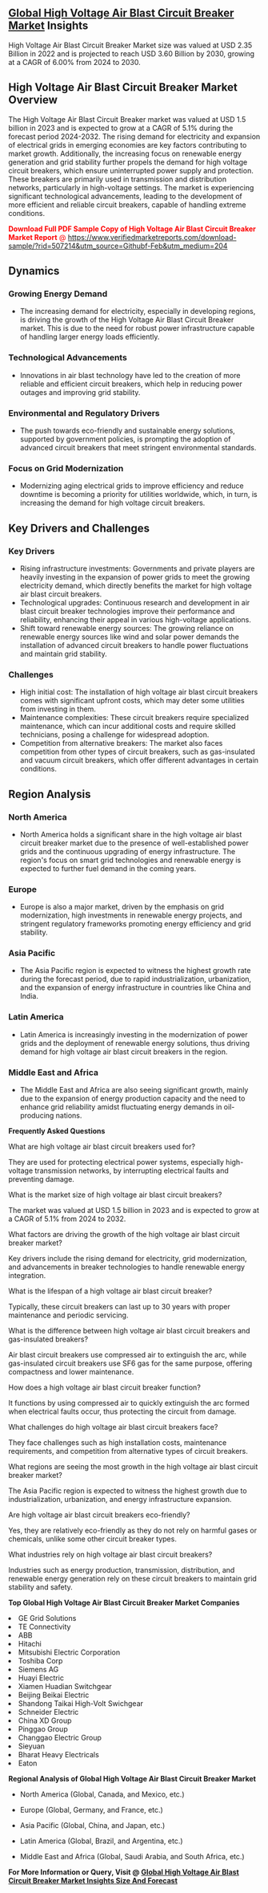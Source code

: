 <h2><a href="https://www.verifiedmarketreports.com/download-sample/?rid=507214&amp;utm_source=Githubf&amp;utm_medium=204" target="_blank">Global High Voltage Air Blast Circuit Breaker Market</a> Insights</h2><p>High Voltage Air Blast Circuit Breaker Market size was valued at USD 2.35 Billion in 2022 and is projected to reach USD 3.60 Billion by 2030, growing at a CAGR of 6.00% from 2024 to 2030.</p><p><h2>High Voltage Air Blast Circuit Breaker Market Overview</h2> <p>The High Voltage Air Blast Circuit Breaker market was valued at USD 1.5 billion in 2023 and is expected to grow at a CAGR of 5.1% during the forecast period 2024-2032. The rising demand for electricity and expansion of electrical grids in emerging economies are key factors contributing to market growth. Additionally, the increasing focus on renewable energy generation and grid stability further propels the demand for high voltage circuit breakers, which ensure uninterrupted power supply and protection. These breakers are primarily used in transmission and distribution networks, particularly in high-voltage settings. The market is experiencing significant technological advancements, leading to the development of more efficient and reliable circuit breakers, capable of handling extreme conditions.</p> <p><p><span class=""><span style="color: #ff0000;"><strong>Download Full PDF Sample Copy of High Voltage Air Blast Circuit Breaker Market Report</strong> @ </span><a href="https://www.verifiedmarketreports.com/download-sample/?rid=507214&amp;utm_source=Githubf-Feb&amp;utm_medium=204" target="_blank">https://www.verifiedmarketreports.com/download-sample/?rid=507214&amp;utm_source=Githubf-Feb&amp;utm_medium=204</a></span></p></p> <h2>Dynamics</h2> <h3>Growing Energy Demand</h3> <ul> <li>The increasing demand for electricity, especially in developing regions, is driving the growth of the High Voltage Air Blast Circuit Breaker market. This is due to the need for robust power infrastructure capable of handling larger energy loads efficiently.</li> </ul> <h3>Technological Advancements</h3> <ul> <li>Innovations in air blast technology have led to the creation of more reliable and efficient circuit breakers, which help in reducing power outages and improving grid stability.</li> </ul> <h3>Environmental and Regulatory Drivers</h3> <ul> <li>The push towards eco-friendly and sustainable energy solutions, supported by government policies, is prompting the adoption of advanced circuit breakers that meet stringent environmental standards.</li> </ul> <h3>Focus on Grid Modernization</h3> <ul> <li>Modernizing aging electrical grids to improve efficiency and reduce downtime is becoming a priority for utilities worldwide, which, in turn, is increasing the demand for high voltage circuit breakers.</li> </ul> <h2>Key Drivers and Challenges</h2> <h3>Key Drivers</h3> <ul> <li>Rising infrastructure investments: Governments and private players are heavily investing in the expansion of power grids to meet the growing electricity demand, which directly benefits the market for high voltage air blast circuit breakers.</li> <li>Technological upgrades: Continuous research and development in air blast circuit breaker technologies improve their performance and reliability, enhancing their appeal in various high-voltage applications.</li> <li>Shift toward renewable energy sources: The growing reliance on renewable energy sources like wind and solar power demands the installation of advanced circuit breakers to handle power fluctuations and maintain grid stability.</li> </ul> <h3>Challenges</h3> <ul> <li>High initial cost: The installation of high voltage air blast circuit breakers comes with significant upfront costs, which may deter some utilities from investing in them.</li> <li>Maintenance complexities: These circuit breakers require specialized maintenance, which can incur additional costs and require skilled technicians, posing a challenge for widespread adoption.</li> <li>Competition from alternative breakers: The market also faces competition from other types of circuit breakers, such as gas-insulated and vacuum circuit breakers, which offer different advantages in certain conditions.</li> </ul> <h2>Region Analysis</h2> <h3>North America</h3> <ul> <li>North America holds a significant share in the high voltage air blast circuit breaker market due to the presence of well-established power grids and the continuous upgrading of energy infrastructure. The region's focus on smart grid technologies and renewable energy is expected to further fuel demand in the coming years.</li> </ul> <h3>Europe</h3> <ul> <li>Europe is also a major market, driven by the emphasis on grid modernization, high investments in renewable energy projects, and stringent regulatory frameworks promoting energy efficiency and grid stability.</li> </ul> <h3>Asia Pacific</h3> <ul> <li>The Asia Pacific region is expected to witness the highest growth rate during the forecast period, due to rapid industrialization, urbanization, and the expansion of energy infrastructure in countries like China and India.</li> </ul> <h3>Latin America</h3> <ul> <li>Latin America is increasingly investing in the modernization of power grids and the deployment of renewable energy solutions, thus driving demand for high voltage air blast circuit breakers in the region.</li> </ul> <h3>Middle East and Africa</h3> <ul> <li>The Middle East and Africa are also seeing significant growth, mainly due to the expansion of energy production capacity and the need to enhance grid reliability amidst fluctuating energy demands in oil-producing nations.</li> </ul> <p><strong>Frequently Asked Questions</strong></p> <p>What are high voltage air blast circuit breakers used for?</p> <p>They are used for protecting electrical power systems, especially high-voltage transmission networks, by interrupting electrical faults and preventing damage.</p> <p>What is the market size of high voltage air blast circuit breakers?</p> <p>The market was valued at USD 1.5 billion in 2023 and is expected to grow at a CAGR of 5.1% from 2024 to 2032.</p> <p>What factors are driving the growth of the high voltage air blast circuit breaker market?</p> <p>Key drivers include the rising demand for electricity, grid modernization, and advancements in breaker technologies to handle renewable energy integration.</p> <p>What is the lifespan of a high voltage air blast circuit breaker?</p> <p>Typically, these circuit breakers can last up to 30 years with proper maintenance and periodic servicing.</p> <p>What is the difference between high voltage air blast circuit breakers and gas-insulated breakers?</p> <p>Air blast circuit breakers use compressed air to extinguish the arc, while gas-insulated circuit breakers use SF6 gas for the same purpose, offering compactness and lower maintenance.</p> <p>How does a high voltage air blast circuit breaker function?</p> <p>It functions by using compressed air to quickly extinguish the arc formed when electrical faults occur, thus protecting the circuit from damage.</p> <p>What challenges do high voltage air blast circuit breakers face?</p> <p>They face challenges such as high installation costs, maintenance requirements, and competition from alternative types of circuit breakers.</p> <p>What regions are seeing the most growth in the high voltage air blast circuit breaker market?</p> <p>The Asia Pacific region is expected to witness the highest growth due to industrialization, urbanization, and energy infrastructure expansion.</p> <p>Are high voltage air blast circuit breakers eco-friendly?</p> <p>Yes, they are relatively eco-friendly as they do not rely on harmful gases or chemicals, unlike some other circuit breaker types.</p> <p>What industries rely on high voltage air blast circuit breakers?</p> <p>Industries such as energy production, transmission, distribution, and renewable energy generation rely on these circuit breakers to maintain grid stability and safety.</p> </p><p><strong>Top Global High Voltage Air Blast Circuit Breaker Market Companies</strong></p><div data-test-id=""><p><li>GE Grid Solutions</li><li> TE Connectivity</li><li> ABB</li><li> Hitachi</li><li> Mitsubishi Electric Corporation</li><li> Toshiba Corp</li><li> Siemens AG</li><li> Huayi Electric</li><li> Xiamen Huadian Switchgear</li><li> Beijing Beikai Electric</li><li> Shandong Taikai High-Volt Swichgear</li><li> Schneider Electric</li><li> China XD Group</li><li> Pinggao Group</li><li> Changgao Electric Group</li><li> Sieyuan</li><li> Bharat Heavy Electricals</li><li> Eaton</li></p><div><strong>Regional Analysis of&nbsp;Global High Voltage Air Blast Circuit Breaker Market</strong></div><ul><li dir="ltr"><p dir="ltr">North America&nbsp;(Global, Canada, and Mexico, etc.)</p></li><li dir="ltr"><p dir="ltr">Europe (Global, Germany, and France, etc.)</p></li><li dir="ltr"><p dir="ltr">Asia Pacific&nbsp;(Global, China, and Japan, etc.)</p></li><li dir="ltr"><p dir="ltr">Latin America&nbsp;(Global, Brazil, and Argentina, etc.)</p></li><li dir="ltr">Middle East and Africa&nbsp;(Global, Saudi Arabia, and South Africa, etc.)</li></ul><p><strong>For More Information or Query, Visit @&nbsp;</strong><strong><a href="https://www.verifiedmarketreports.com/product/high-voltage-air-blast-circuit-breaker-market/?utm_source=Githubf&amp;utm_medium=204" target="_blank">Global High Voltage Air Blast Circuit Breaker Market Insights Size And Forecast</a></strong></p></div>
